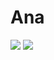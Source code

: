 # Ana

![](https://media.tenor.com/cRH9aB8j8m4AAAAM/cat-dance-slow-dance.gif)
![](https://media.tenor.com/Sv1gSLwuw6oAAAAM/cute-cat.gif)
